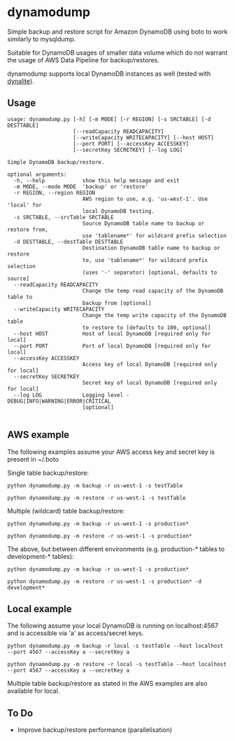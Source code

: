 dynamodump
==========

Simple backup and restore script for Amazon DynamoDB using boto to work similarly to mysqldump.

Suitable for DynamoDB usages of smaller data volume which do not warrant the usage of AWS Data Pipeline for backup/restores.

dynamodump supports local DynamoDB instances as well (tested with [dynalite](https://github.com/mhart/dynalite)).

Usage
-----
```
usage: dynamodump.py [-h] [-m MODE] [-r REGION] [-s SRCTABLE] [-d DESTTABLE]
                     [--readCapacity READCAPACITY]
                     [--writeCapacity WRITECAPACITY] [--host HOST]
                     [--port PORT] [--accessKey ACCESSKEY]
                     [--secretKey SECRETKEY] [--log LOG]

Simple DynamoDB backup/restore.

optional arguments:
  -h, --help            show this help message and exit
  -m MODE, --mode MODE  'backup' or 'restore'
  -r REGION, --region REGION
                        AWS region to use, e.g. 'us-west-1'. Use 'local' for
                        local DynamoDB testing.
  -s SRCTABLE, --srcTable SRCTABLE
                        Source DynamoDB table name to backup or restore from,
                        use 'tablename*' for wildcard prefix selection
  -d DESTTABLE, --destTable DESTTABLE
                        Destination DynamoDB table name to backup or restore
                        to, use 'tablename*' for wildcard prefix selection
                        (uses '-' separator) [optional, defaults to source]
  --readCapacity READCAPACITY
                        Change the temp read capacity of the DynamoDB table to
                        backup from [optional]
  --writeCapacity WRITECAPACITY
                        Change the temp write capacity of the DynamoDB table
                        to restore to [defaults to 100, optional]
  --host HOST           Host of local DynamoDB [required only for local]
  --port PORT           Port of local DynamoDB [required only for local]
  --accessKey ACCESSKEY
                        Access key of local DynamoDB [required only for local]
  --secretKey SECRETKEY
                        Secret key of local DynamoDB [required only for local]
  --log LOG             Logging level - DEBUG|INFO|WARNING|ERROR|CRITICAL
                        [optional]


```

AWS example
-----------
The following examples assume your AWS access key and secret key is present in ~/.boto

Single table backup/restore:
```
python dynamodump.py -m backup -r us-west-1 -s testTable

python dynamodump.py -m restore -r us-west-1 -s testTable
```
Multiple (wildcard) table backup/restore:
```
python dynamodump.py -m backup -r us-west-1 -s production*

python dynamodump.py -m restore -r us-west-1 -s production*
```
The above, but between different environments (e.g. production-* tables to development-* tables):
```
python dynamodump.py -m backup -r us-west-1 -s production*

python dynamodump.py -m restore -r us-west-1 -s production* -d development*
```

Local example
-------------
The following assume your local DynamoDB is running on localhost:4567 and is accessible via 'a' as access/secret keys.
```
python dynamodump.py -m backup -r local -s testTable --host localhost --port 4567 --accessKey a --secretKey a

python dynamodump.py -m restore -r local -s testTable --host localhost --port 4567 --accessKey a --secretKey a
```
Multiple table backup/restore as stated in the AWS examples are also available for local.

To Do
-----
- Improve backup/restore performance (parallelisation)
